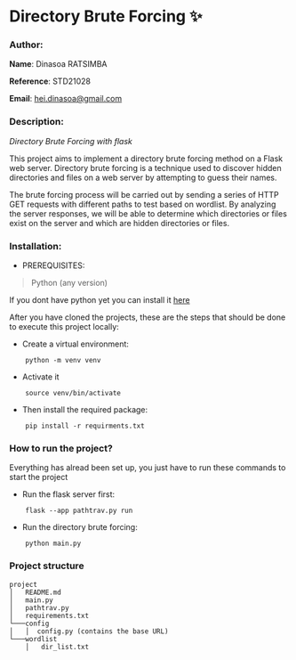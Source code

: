 # Directory Brute Forcing :sparkles: 

### Author: 

__Name__: Dinasoa RATSIMBA

__Reference__: STD21028

__Email__: hei.dinasoa@gmail.com

### Description: 

_Directory Brute Forcing with flask_

This project aims to implement a directory brute forcing method on a Flask web server. Directory brute forcing is a technique used to discover hidden directories and files on a web server by attempting to guess their names.

The brute forcing process will be carried out by sending a series of HTTP GET requests with different paths to test based on wordlist. By analyzing the server responses, we will be able to determine which directories or files exist on the server and which are hidden directories or files.

### Installation: 

* PREREQUISITES: 
> Python (any version)

If you dont have python yet you can install it [here](https://www.python.org/downloads/)

After you have cloned the projects, these are the steps that should be done to execute this project locally: 

* Create a virtual environment: 
```code
    python -m venv venv
```
* Activate it
```code
    source venv/bin/activate
```
* Then install the required package: 
```code
    pip install -r requirments.txt
```

### How to run the project? 
Everything has alread been set up, you just have to run these commands to start the project

* Run the flask server first: 

```code
    flask --app pathtrav.py run
```

* Run the directory brute forcing: 
```code
    python main.py
```

### Project structure

```
project
│   README.md
│   main.py
│   pathtrav.py
│   requirements.txt
└───config
│   │  config.py (contains the base URL)
└───wordlist
    │   dir_list.txt
```

